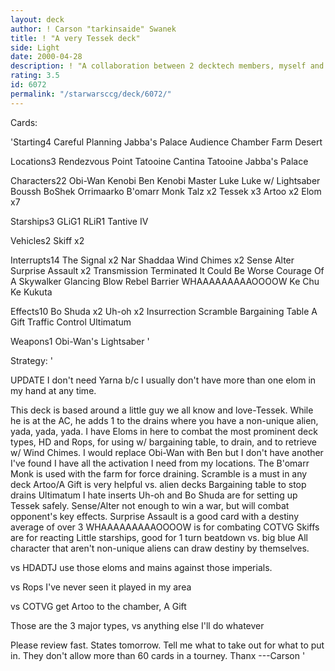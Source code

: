 ```yaml
---
layout: deck
author: ! Carson "tarkinsaide" Swanek
title: ! "A very Tessek deck"
side: Light
date: 2000-04-28
description: ! "A collaboration between 2 decktech members, myself and Duke Devil.  A non-unique alien deck."
rating: 3.5
id: 6072
permalink: "/starwarsccg/deck/6072/"
---
```

Cards: 

'Starting4
Careful Planning
Jabba's Palace Audience Chamber
Farm
Desert

Locations3
Rendezvous Point
Tatooine Cantina
Tatooine Jabba's Palace

Characters22
Obi-Wan Kenobi
Ben Kenobi
Master Luke
Luke w/ Lightsaber
Boussh
BoShek
Orrimaarko
B'omarr Monk
Talz x2
Tessek x3
Artoo x2
Elom x7

Starships3
GLiG1
RLiR1
Tantive IV

Vehicles2
Skiff x2

Interrupts14
The Signal x2
Nar Shaddaa Wind Chimes x2
Sense
Alter
Surprise Assault x2
Transmission Terminated
It Could Be Worse
Courage Of A Skywalker
Glancing Blow
Rebel Barrier
WHAAAAAAAAAOOOOW
Ke Chu Ke Kukuta

Effects10
Bo Shuda x2
Uh-oh x2
Insurrection
Scramble
Bargaining Table
A Gift
Traffic Control
Ultimatum

Weapons1
Obi-Wan's Lightsaber
'

Strategy: '

UPDATE I don't need Yarna b/c I usually don't have more than one elom in my hand at any time.

This deck is based around a little guy we all know and love-Tessek.  While he is at the AC, he adds 1 to the drains where you have a non-unique alien, yada, yada, yada.
I have Eloms in here to combat the most prominent deck types, HD and Rops, for using w/ bargaining table, to drain, and to retrieve w/ Wind Chimes.
I would replace Obi-Wan with Ben but I don't have another
I've found I have all the activation I need from my locations.
The B'omarr Monk is used with the farm for force draining.
Scramble is a must in any deck
Artoo/A Gift is very helpful vs. alien decks
Bargaining table to stop drains
Ultimatum I hate inserts
Uh-oh and Bo Shuda are for setting up Tessek safely.
Sense/Alter not enough to win a war, but will combat opponent's key effects.
Surprise Assault is a good card with a destiny average of over 3
WHAAAAAAAAAOOOOW is for combating COTVG
Skiffs are for reacting
Little starships, good for 1 turn beatdown vs. big blue
All character that aren't non-unique aliens can draw destiny by themselves.

vs HDADTJ  use those eloms and mains against those imperials.

vs Rops  I've never seen it played in my area

vs COTVG get Artoo to the chamber, A Gift

Those are the 3 major types, vs anything else I'll do whatever

Please review fast.  States tomorrow.
Tell me what to take out for what to put in.  They don't allow more than 60 cards in a tourney.
Thanx
---Carson  '
